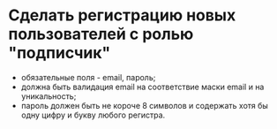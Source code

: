 # Сделать регистрацию новых пользователей с ролью "подписчик"

- обязательные поля - email, пароль;
- должна быть валидация email на соответствие маски email и на уникальность; 
- пароль должен быть не короче 8 символов и содержать хотя бы одну цифру и букву любого регистра.